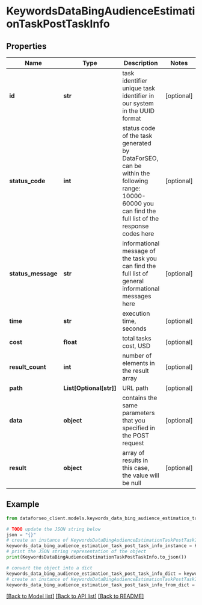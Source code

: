 # KeywordsDataBingAudienceEstimationTaskPostTaskInfo


## Properties

Name | Type | Description | Notes
------------ | ------------- | ------------- | -------------
**id** | **str** | task identifier unique task identifier in our system in the UUID format | [optional] 
**status_code** | **int** | status code of the task generated by DataForSEO, can be within the following range: 10000-60000 you can find the full list of the response codes here | [optional] 
**status_message** | **str** | informational message of the task you can find the full list of general informational messages here | [optional] 
**time** | **str** | execution time, seconds | [optional] 
**cost** | **float** | total tasks cost, USD | [optional] 
**result_count** | **int** | number of elements in the result array | [optional] 
**path** | **List[Optional[str]]** | URL path | [optional] 
**data** | **object** | contains the same parameters that you specified in the POST request | [optional] 
**result** | **object** | array of results in this case, the value will be null | [optional] 

## Example

```python
from dataforseo_client.models.keywords_data_bing_audience_estimation_task_post_task_info import KeywordsDataBingAudienceEstimationTaskPostTaskInfo

# TODO update the JSON string below
json = "{}"
# create an instance of KeywordsDataBingAudienceEstimationTaskPostTaskInfo from a JSON string
keywords_data_bing_audience_estimation_task_post_task_info_instance = KeywordsDataBingAudienceEstimationTaskPostTaskInfo.from_json(json)
# print the JSON string representation of the object
print(KeywordsDataBingAudienceEstimationTaskPostTaskInfo.to_json())

# convert the object into a dict
keywords_data_bing_audience_estimation_task_post_task_info_dict = keywords_data_bing_audience_estimation_task_post_task_info_instance.to_dict()
# create an instance of KeywordsDataBingAudienceEstimationTaskPostTaskInfo from a dict
keywords_data_bing_audience_estimation_task_post_task_info_from_dict = KeywordsDataBingAudienceEstimationTaskPostTaskInfo.from_dict(keywords_data_bing_audience_estimation_task_post_task_info_dict)
```
[[Back to Model list]](../README.md#documentation-for-models) [[Back to API list]](../README.md#documentation-for-api-endpoints) [[Back to README]](../README.md)


